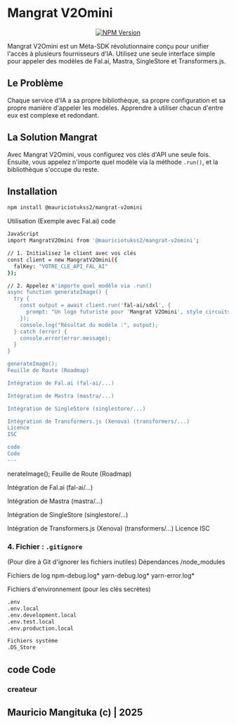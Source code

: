 # Mangrat V2Omini

<p align="center">
  <a href="https://www.npmjs.com/package/@mauriciotukss2/mangrat-v2omini"><img src="https://badge.fury.io/js/%40mauriciotukss2%2Fmangrat-v2omini.svg" alt="NPM Version"></a>
</p>

Mangrat V2Omini est un Méta-SDK révolutionnaire conçu pour unifier l'accès à plusieurs fournisseurs d'IA. Utilisez une seule interface simple pour appeler des modèles de Fal.ai, Mastra, SingleStore et Transformers.js.

## Le Problème
Chaque service d'IA a sa propre bibliothèque, sa propre configuration et sa propre manière d'appeler les modèles. Apprendre à utiliser chacun d'entre eux est complexe et redondant.

## La Solution Mangrat
Avec Mangrat V2Omini, vous configurez vos clés d'API une seule fois. Ensuite, vous appelez n'importe quel modèle via la méthode `.run()`, et la bibliothèque s'occupe du reste.

## Installation
```bash
npm install @mauriciotukss2/mangrat-v2omini
```
Utilisation (Exemple avec Fal.ai)
code
```bash
JavaScript
import MangratV2Omini from '@mauriciotukss2/mangrat-v2omini';

// 1. Initialisez le client avec vos clés
const client = new MangratV2Omini({
  falKey: "VOTRE_CLE_API_FAL_AI"
});

// 2. Appelez n'importe quel modèle via .run()
async function generateImage() {
  try {
    const output = await client.run('fal-ai/sdxl', {
      prompt: "Un logo futuriste pour 'Mangrat V2Omini', style circuits neuronaux, bleu et violet"
    });
    console.log("Résultat du modèle :", output);
  } catch (error) {
    console.error(error.message);
  }
}

generateImage();
Feuille de Route (Roadmap)

Intégration de Fal.ai (fal-ai/...)

Intégration de Mastra (mastra/...)

Intégration de SingleStore (singlestore/...)

Intégration de Transformers.js (Xenova) (transformers/...)
Licence
ISC

code
Code
---
```
nerateImage();
Feuille de Route (Roadmap)

Intégration de Fal.ai (fal-ai/...)

Intégration de Mastra (mastra/...)

Intégration de SingleStore (singlestore/...)

Intégration de Transformers.js (Xenova) (transformers/...)
Licence
ISC

### 4. Fichier : `.gitignore`

(Pour dire à Git d'ignorer les fichiers inutiles)
Dépendances
/node_modules

Fichiers de log
npm-debug.log*
yarn-debug.log*
yarn-error.log*

Fichiers d'environnement (pour les clés secrètes)
```bash
.env
.env.local
.env.development.local
.env.test.local
.env.production.local

Fichiers système
.DS_Store
```
code
Code
---

### createur
## Mauricio Mangituka (c) | 2025
